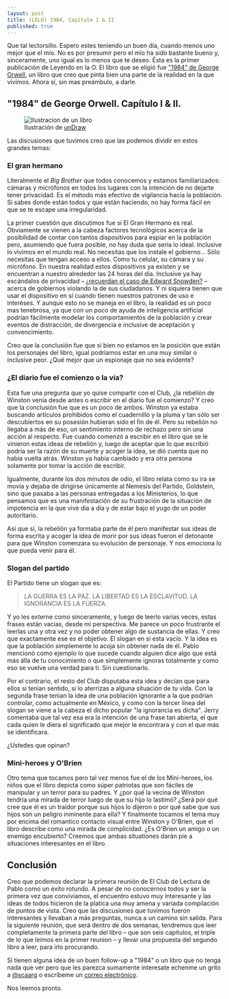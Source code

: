 ```yaml
---
layout: post
title: (LELO) 1984, Capítulo I & II
published: true
---
```


Que tal lectorsillo. Espero estes teniendo un buen día, cuando menos uno mejor que el mío. No es por presumir pero el mío ha sido bastante bueno y, sinceramente, uno igual es lo menos que te deseo. Ésta es la primer publicación de Leyendo en la O. El libro que se eligió fue ["1984" de George Orwell](<https://es.wikipedia.org/wiki/1984_(novela)>), un libro que creo que pinta bien una parte de la realidad en la que vivimos. Ahora sí, sin mas preámbulo, a darle.

## "1984" de George Orwell. Capítulo I & II.

<figure>
    <img src="{{ site.baseurl }}/images/svg/lelo.svg" alt="Ilustracion de un libro">
    <figcaption>Ilustración de <a href="https://undraw.co/">unDraw</a></figcaption>
</figure>

Las discusiones que tuvimos creo que las podemos dividir en estos grandes temas:

### El gran hermano

Literalmente el _Big Brother_ que todos conocemos y estamos familiarizados: cámaras y micrófonos en todos los lugares con la intención de no dejarte tener privacidad. Es el método más efectivo de vigilancia hacía la población. Si sabes donde están todos y que están haciendo, no hay forma fácil en que se te escape una irregularidad.

La primer cuestión que discutimos fue si El Gran Hermano es real. Obviamente se vienen a la cabeza factores tecnológicos acerca de la posibilidad de contar con tantos dispositivos para espiar en la población pero, asumiendo que fuera posible, no hay duda que sería lo ideal. Inclusive lo vivimos en el mundo real. No necesitas que los instale el gobierno... Sólo necesitas que tengan acceso a ellos. Como tu celular, su cámara y su micrófono. En nuestra realidad estos dispositivos ya existen y se encuentran a nuestro alrededor las 24 horas del día. Inclusive ya hay escándalos de privacidad &ndash; [¿recuerdan el caso de Edward Snowden?](https://es.wikipedia.org/wiki/Edward_Snowden) &ndash; acerca de gobiernos violando la de sus ciudadanos. Y ni siquiera tienen que usar el dispositivo en sí cuando tienen nuestros patrones de uso e interéses. Y aunque esto no se maneja en el libro, la realidad es un poco mas tenebrosa, ya que con un poco de ayuda de inteligencia artificial podrían fácilmente modelar los comportamientos de la población y crear eventos de distracción, de divergencia e inclusive de aceptación y convencimiento.

Creo que la conclusión fue que si bien no estamos en la posición que están los personajes del libro, igual podríamos estar en una muy similar o inclusive peor. ¿Qué mejor que un espionaje que no sea evidente?

### ¿El diario fue el comienzo o la vía?

Esta fue una pregunta que yo quise compartir con el Club, ¿la rebelión de Winston venía desde antes o escribir en el diario fue el comienzo? Y creo que la conclusión fue que es un poco de ambos. Winston ya estaba buscando artículos prohibidos como el cuadernillo y la pluma y tan sólo ser descubiertos en su posesión hubieran sido el fin de él. Pero su rebelión no llegaba a más de eso, un sentimiento interno de rechazo pero sin una acción al respecto. Fue cuando comenzó a escribir en el libro que se le vinieron estas ideas de rebelión y, luego de aceptar que lo que escribió podría ser la razón de su muerte y acoger la idea, se dió cuenta que no había vuelta atrás. Winston ya había cambiado y era otra persona solamente por tomar la acción de escribir.

Igualmente, durante los dos minutos de odio, el libro relata como su ira se movía y dejaba de dirigirse únicamente al Nemesis del Partido, Goldstein, sino que pasaba a las personas entregadas a los Ministerios, lo que pensamos que es una manifestación de su frustración de la situación de impotencia en la que vive día a día y de estar bajo el yugo de un poder autoritario.

Así que sí, la rebelión ya formaba parte de él pero manifestar sus ideas de forma escrita y acoger la idea de morir por sus ideas fueron el detonante para que Winston comenzara su evolución de personaje. Y nos emociona lo que pueda venir para él.

### Slogan del partido

El Partido tiene un slogan que es:

> LA GUERRA ES LA PAZ. LA LIBERTAD ES LA ESCLAVITUD. LA IGNORANCIA ES LA FUERZA.

Y yo les externe como sinceramente, y luego de leerlo varias veces, estas frases están vacias, desde mi perspectiva. Me parece un poco frustrante el leerlas una y otra vez y no poder obtener algo de sustancia de ellas. Y creo que exactamente ese es el objetivo. El slogan en si esta vacío. Y la idea es que la población simplemente lo acoja sin obtener nada de él. Pablo mencionó como ejemplo lo que sucede cuando alguien dice algo que está más álla de tu conocimiento o que simplemente ignoras totalmente y como eso se vuelve una verdad para ti. Sin cuestionarlo.

Por el contrario, el resto del Club disputaba esta idea y decían que para ellos si tenían sentido, si lo aterrizas a alguna situación de tu vida. Con la segunda frase tenian la idea de una población ignorante a la que podrían controlar, como actualmente en México, y como con la tercer línea del slogan se viene a la cabeza el dicho popular "la ignorancia es dicha". Jerry comentaba que tal vez esa era la intención de una frase tan abierta, el que cada quien le diera el significado que mejor le encontrara y con el que más se identificara.

¿Ustedes que opinan?

### Mini-heroes y O'Brien

Otro tema que tocamos pero tal vez menos fue el de los Mini-heroes, los niños que el libro depicta como súper patriotas que son fáciles de manipular y un terror para su padres. Y ¿por qué la vecina de Winston tendría una mirada de terror luego de que su hijo lo lastimó? ¿Será por qué cree que él es un traidor porque sus hijos lo dijeron o por qué sabe que sus hijos son un peligro inminente para ella?
Y finalmente tocamos el tema muy por encima del romantico contacto visual entre Winston y O'Brien, que el libro describe como una mirada de complicidad. ¿Es O'Brien un amigo o un enemigo encubierto?
Creemos que ambas situationes darán pie a situaciones interesantes en el libro.

## Conclusión

Creo que podemos declarar la primera reunión de El Club de Lectura de Pablo como un éxito rotundo. A pesar de no conocernos todos y ser la primera vez que conviviamos, el encuentro estuvo muy interesante y las ideas de todos hicieron de la platica una muy amena y variada compilación de puntos de vista. Creo que las discusiones que tuvimos fueron interesantes y llevaban a más preguntas, nunca a un camino sin salida. Para la siguiente reunión, que será dentro de dos semanas, tendremos que leer completamente la primera parte del libro &ndash; que son seis capitulos, el triple de lo que leimos en la primer reunion &ndash; y llevar una propuesta del segundo libro a leer, para irlo procurando.

Si tienen alguna idea de un buen follow-up a "1984" o un libro que no tenga nada que ver pero que les parezca sumamente interesate echenme un grito a [@scaarg](https://www.twitter.com/scaarg) o escríbeme un [correo electrónico](mailto:oscar@acentoenlao.com).

Nos leemos pronto.
